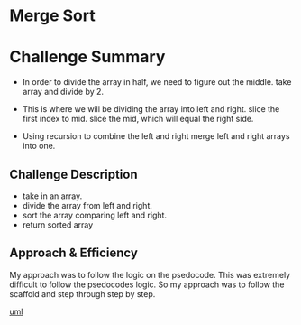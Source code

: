 # Merge Sort

# Challenge Summary
- In order to divide the array in half, we need to figure out the middle.
take array and divide by 2. 

- This is where we will be dividing the array into left and right.
slice the first index to mid. 
slice the mid, which will equal the right side. 

- Using recursion to combine the left and right
merge left and right arrays into one. 

## Challenge Description

- take in an array.
- divide the array from left and right.
- sort the array comparing left and right. 
- return sorted array

## Approach & Efficiency
My approach was to follow the logic on the psedocode. This was extremely difficult to follow the psedocodes logic. So my approach was to follow the scaffold and step through step by step.

[uml]('./uml/pic.png')